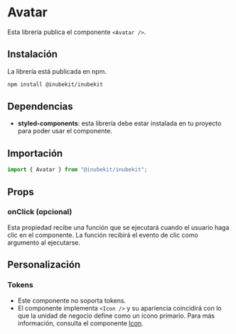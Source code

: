 # Avatar

Esta librería publica el componente `<Avatar />`.

## Instalación

La librería está publicada en npm.

```bash
npm install @inubekit/inubekit
```

## Dependencias

- **styled-components**: esta librería debe estar instalada en tu proyecto para poder usar el componente.

## Importación

```jsx
import { Avatar } from "@inubekit/inubekit";
```

## Props

### onClick (opcional)

Esta propiedad recibe una función que se ejecutará cuando el usuario haga clic en el componente. La función recibirá el evento de clic como argumento al ejecutarse.

## Personalización

### Tokens

- Este componente no soporta tokens.
- El componente implementa `<Icon />` y su apariencia coincidirá con lo que la unidad de negocio define como un ícono primario. Para más información, consulta el componente [Icon](../Icon/README.md).
